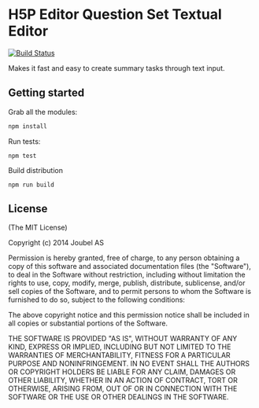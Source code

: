 H5P Editor Question Set Textual Editor
==========


[![Build Status](https://travis-ci.org/tajakobsen/h5p-lib-controls.svg?branch=master)](https://travis-ci.org/h5p/h5p-editor-question-set-textual-editor)

Makes it fast and easy to create summary tasks through text input.

## Getting started

Grab all the modules:
```javascript
npm install
```

Run tests:
```javscript
npm test
```

Build distribution
```javscript
npm run build
```

## License

(The MIT License)

Copyright (c) 2014 Joubel AS

Permission is hereby granted, free of charge, to any person obtaining a copy of this software and associated documentation files (the "Software"), to deal in the Software without restriction, including without limitation the rights to use, copy, modify, merge, publish, distribute, sublicense, and/or sell copies of the Software, and to permit persons to whom the Software is furnished to do so, subject to the following conditions:

The above copyright notice and this permission notice shall be included in all copies or substantial portions of the Software.

THE SOFTWARE IS PROVIDED "AS IS", WITHOUT WARRANTY OF ANY KIND, EXPRESS OR IMPLIED, INCLUDING BUT NOT LIMITED TO THE WARRANTIES OF MERCHANTABILITY, FITNESS FOR A PARTICULAR PURPOSE AND NONINFRINGEMENT. IN NO EVENT SHALL THE AUTHORS OR COPYRIGHT HOLDERS BE LIABLE FOR ANY CLAIM, DAMAGES OR OTHER LIABILITY, WHETHER IN AN ACTION OF CONTRACT, TORT OR OTHERWISE, ARISING FROM, OUT OF OR IN CONNECTION WITH THE SOFTWARE OR THE USE OR OTHER DEALINGS IN THE SOFTWARE.
